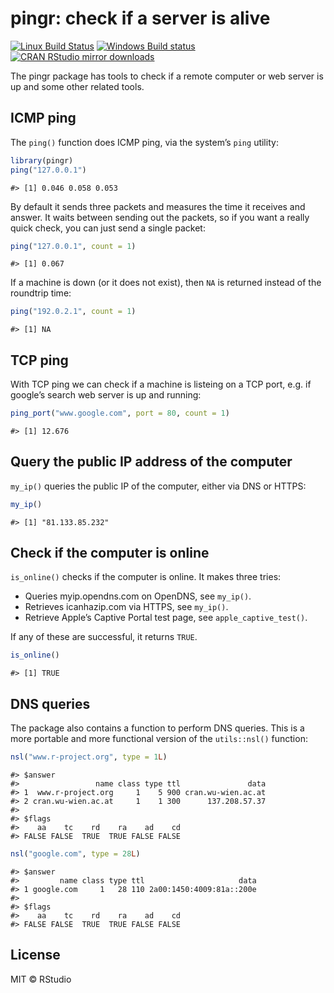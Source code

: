 
# pingr: check if a server is alive

[![Linux Build
Status](https://travis-ci.org/r-lib/pingr.svg?branch=master)](https://travis-ci.org/r-lib/pingr)
[![Windows Build
status](https://ci.appveyor.com/api/projects/status/github/r-lib/pingr?svg=true)](https://ci.appveyor.com/project/gaborcsardi/pingr)
[![CRAN RStudio mirror
downloads](http://cranlogs.r-pkg.org/badges/pingr)](https://r-pkg.org/pkg/pingr)

The pingr package has tools to check if a remote computer or web server
is up and some other related tools.

## ICMP ping

The `ping()` function does ICMP ping, via the system’s `ping` utility:

``` r
library(pingr)
ping("127.0.0.1")
```

    #> [1] 0.046 0.058 0.053

By default it sends three packets and measures the time it receives and
answer. It waits between sending out the packets, so if you want a
really quick check, you can just send a single packet:

``` r
ping("127.0.0.1", count = 1)
```

    #> [1] 0.067

If a machine is down (or it does not exist), then `NA` is returned
instead of the roundtrip time:

``` r
ping("192.0.2.1", count = 1)
```

    #> [1] NA

## TCP ping

With TCP ping we can check if a machine is listeing on a TCP port,
e.g. if google’s search web server is up and running:

``` r
ping_port("www.google.com", port = 80, count = 1)
```

    #> [1] 12.676

## Query the public IP address of the computer

`my_ip()` queries the public IP of the computer, either via DNS or
HTTPS:

``` r
my_ip()
```

    #> [1] "81.133.85.232"

## Check if the computer is online

`is_online()` checks if the computer is online. It makes three tries:

  - Queries myip.opendns.com on OpenDNS, see `my_ip()`.
  - Retrieves icanhazip.com via HTTPS, see `my_ip()`.
  - Retrieve Apple’s Captive Portal test page, see
    `apple_captive_test()`.

If any of these are successful, it returns `TRUE`.

``` r
is_online()
```

    #> [1] TRUE

## DNS queries

The package also contains a function to perform DNS queries. This is a
more portable and more functional version of the `utils::nsl()`
function:

``` r
nsl("www.r-project.org", type = 1L)
```

    #> $answer
    #>                 name class type ttl               data
    #> 1  www.r-project.org     1    5 900 cran.wu-wien.ac.at
    #> 2 cran.wu-wien.ac.at     1    1 300      137.208.57.37
    #> 
    #> $flags
    #>    aa    tc    rd    ra    ad    cd 
    #> FALSE FALSE  TRUE  TRUE FALSE FALSE

``` r
nsl("google.com", type = 28L)
```

    #> $answer
    #>         name class type ttl                     data
    #> 1 google.com     1   28 110 2a00:1450:4009:81a::200e
    #> 
    #> $flags
    #>    aa    tc    rd    ra    ad    cd 
    #> FALSE FALSE  TRUE  TRUE FALSE FALSE

## License

MIT © RStudio
